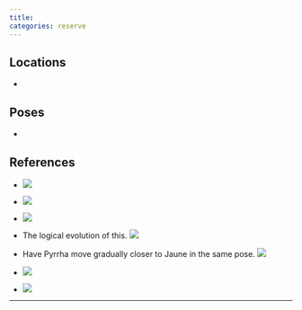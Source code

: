 ```yaml
---
title: 
categories: reserve
---
```




## Locations

- 

## Poses

* 

## References

* ![](http://i.imgur.com/uCWx5S1.png)

* ![](http://i.imgur.com/QiD9zH4.png)

* ![](http://i.imgur.com/fHJO91E.png)

* The logical evolution of this. ![](http://i.imgur.com/JPkOcTr.png)

* Have Pyrrha move gradually closer to Jaune in the same pose. ![](http://i.imgur.com/7evfnpa.png)

* ![](http://i.imgur.com/pxgRp3o.jpg)

* ![](http://i.imgur.com/2yqznCR.png)

---
